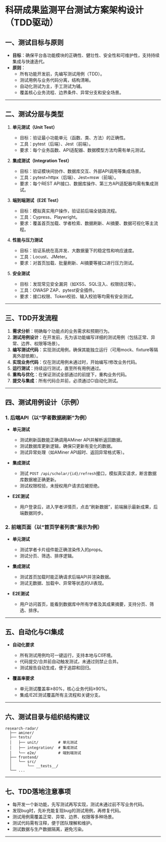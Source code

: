 # 科研成果监测平台测试方案架构设计（TDD驱动）

## 一、测试目标与原则

- **目标**：确保平台各功能模块的正确性、健壮性、安全性和可维护性，支持持续集成与快速迭代。
- **原则**：
  - 所有功能开发前，先编写测试用例（TDD）。
  - 测试用例与业务代码分离，结构清晰。
  - 自动化测试为主，手工测试为辅。
  - 覆盖核心业务流程、边界条件、异常分支和安全场景。

---

## 二、测试分层与类型

1. **单元测试（Unit Test）**

   - 目标：验证最小功能单元（函数、类、方法）的正确性。
   - 工具：pytest（后端）、Jest（前端）。
   - 要求：每个业务函数、API适配器、数据模型方法均需有单元测试。
2. **集成测试（Integration Test）**

   - 目标：验证模块间协作、数据库交互、外部API调用等集成场景。
   - 工具：pytest+httpx（后端）、Jest+msw（前端）。
   - 要求：每个REST API接口、数据库操作、第三方API适配器均需有集成测试。
3. **端到端测试（E2E Test）**

   - 目标：模拟真实用户操作，验证前后端全链路流程。
   - 工具：Cypress、Playwright。
   - 要求：覆盖首页加载、学者检索、数据刷新、AI摘要、数据可视化等主流程。
4. **性能与压力测试**

   - 目标：验证系统在高并发、大数据量下的稳定性和响应速度。
   - 工具：Locust、JMeter。
   - 要求：对首页加载、批量刷新、AI摘要等接口进行压力测试。
5. **安全测试**

   - 目标：发现常见安全漏洞（如XSS、SQL注入、权限绕过等）。
   - 工具：OWASP ZAP、pytest安全插件。
   - 要求：接口权限、Token校验、输入校验等均需有安全测试。

---

## 三、TDD开发流程

1. **需求分析**：明确每个功能点的业务需求和预期行为。
2. **测试用例设计**：在开发前，先为该功能编写详细的测试用例（包括正常、异常、边界、权限等场景）。
3. **编写测试代码**：实现测试用例，确保其能独立运行（可用mock、fixture等隔离外部依赖）。
4. **实现业务代码**：仅在测试用例未通过时，开始编写/修改业务代码。
5. **运行测试**：持续运行测试，直至所有用例通过。
6. **重构与优化**：在保证测试全部通过的前提下，重构业务代码。
7. **提交与集成**：所有代码合并前，必须通过CI自动化测试。

---

## 四、测试用例设计（示例）

### 1. 后端API（以“学者数据刷新”为例）

- **单元测试**

  - 测试刷新函数能正确调用AMiner API并解析返回数据。
  - 测试数据库更新逻辑，确保只更新有变化的数据。
  - 测试异常处理（如AMiner API超时、返回异常格式等）。
- **集成测试**

  - 测试 `POST /api/scholar/{id}/refresh`接口，模拟真实请求，断言数据库数据被正确更新。
  - 测试权限校验，未授权用户请求应被拒绝。
- **E2E测试**

  - 用户登录后，进入学者详情页，点击“刷新数据”，前端展示最新成果，后端数据同步。

### 2. 前端页面（以“首页学者列表”展示为例）

- **单元测试**

  - 测试学者卡片组件能正确渲染传入的props。
  - 测试分页、筛选、排序逻辑。
- **集成测试**

  - 测试首页加载时能正确请求后端API并渲染数据。
  - 测试无数据、加载中、异常等状态的UI表现。
- **E2E测试**

  - 用户访问首页，能看到数据库中所有学者及其成果摘要，支持分页、筛选、排序。

---

## 五、自动化与CI集成

- **自动化要求**

  - 所有测试用例均可一键运行，支持本地与CI环境。
  - 代码提交/合并前自动触发测试，未通过则禁止合并。
  - 测试报告自动生成，便于追踪和回归。
- **覆盖率要求**

  - 单元测试覆盖率≥80%，核心业务代码≥90%。
  - 集成/E2E测试覆盖所有主流程和关键分支。

---

## 六、测试目录与组织结构建议

```
research-radar/
  ├── aminer/
  ├── tests/
  │   ├── unit/         # 单元测试
  │   ├── integration/  # 集成测试
  │   └── e2e/          # 端到端测试
  ├── frontend/
  │   └── src/
  │       └── __tests__/
  └── ...
```

---

## 七、TDD落地注意事项

- 每开发一个新功能，先写测试再写实现，测试未通过前不写业务代码。
- 发现bug时，先补充能复现bug的测试用例，再修复代码。
- 测试用例需覆盖正常、异常、边界、权限等多种场景。
- 测试代码需有注释，便于团队理解和维护。
- 测试数据与生产数据隔离，避免污染。

---
